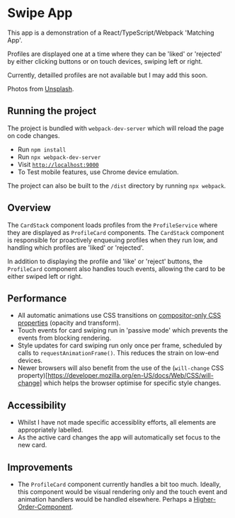 # Swipe App

This app is a demonstration of a React/TypeScript/Webpack 'Matching App'.

Profiles are displayed one at a time where they can be 'liked' or 'rejected' by either clicking buttons or on touch devices, swiping left or right.

Currently, detailled profiles are not available but I may add this soon.

Photos from [Unsplash](https://unsplash.com/).

## Running the project
The project is bundled with `webpack-dev-server` which will reload the page on code changes.
- Run `npm install`
- Run `npx webpack-dev-server`
- Visit [`http://localhost:9000`](http://localhost:9000)
- To Test mobile features, use Chrome device emulation.

The project can also be built to the `/dist` directory by running `npx webpack`.

## Overview
The `CardStack` component loads profiles from the `ProfileService` where they are displayed as `ProfileCard` components. The `CardStack` component is responsible for proactively enqueuing profiles when they run low, and handling which profiles are 'liked' or 'rejected'.

In addition to displaying the profile and 'like' or 'reject' buttons, the `ProfileCard` component also handles touch events, allowing the card to be either swiped left or right. 

## Performance
- All automatic animations use CSS transitions on [compositor-only CSS properties](https://csstriggers.com/transform) (opacity and transform).
- Touch events for card swiping run in 'passive mode' which prevents the events from blocking rendering.
- Style updates for card swiping run only once per frame, scheduled by calls to `requestAnimationFrame()`. This reduces the strain on low-end devices.
- Newer browsers will also benefit from the use of the (`will-change` CSS property)[https://developer.mozilla.org/en-US/docs/Web/CSS/will-change] which helps the browser optimise for specific style changes.

## Accessibility
- Whilst I have not made specific accessiblity efforts, all elements are appropriately labelled.
- As the active card changes the app will automatically set focus to the new card.

## Improvements
- The `ProfileCard` component currently handles a bit too much. Ideally, this component would be visual rendering only and the touch event and animation handlers would be handled elsewhere. Perhaps a [Higher-Order-Component](https://reactjs.org/docs/higher-order-components.html).
